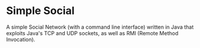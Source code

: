 # Simple Social

A simple Social Network (with a command line interface) written in Java that exploits Java's TCP and UDP sockets, as well as RMI (Remote Method Invocation).
